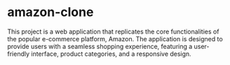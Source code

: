 # amazon-clone
This project is a web application that replicates the core functionalities of the popular e-commerce platform, Amazon. The application is designed to provide users with a seamless shopping experience, featuring a user-friendly interface, product categories, and a responsive design.
